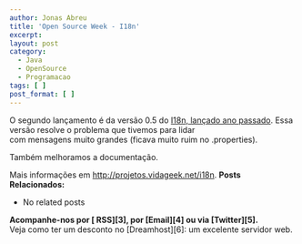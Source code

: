 ```yaml
---
author: Jonas Abreu
title: 'Open Source Week - I18n'
excerpt:
layout: post
category:
  - Java
  - OpenSource
  - Programacao
tags: [ ]
post_format: [ ]
---
```

O segundo lançamento é da versão 0.5 do [I18n, lançado ano passado][1]. Essa versão resolve o problema que tivemos para lidar  
com mensagens muito grandes (ficava muito ruim no .properties).

Também melhoramos a documentação.

Mais informações em <http://projetos.vidageek.net/i18n>. 
**Posts Relacionados:** 
*   No related posts









**Acompanhe-nos por [ RSS][3], por [Email][4] ou via [Twitter][5].**  
Veja como ter um desconto no [Dreamhost][6]: um excelente servidor web.

 [1]: http://vidageek.net/2010/02/24/i18n-para-java/
 [2]: https://twitter.com/share




